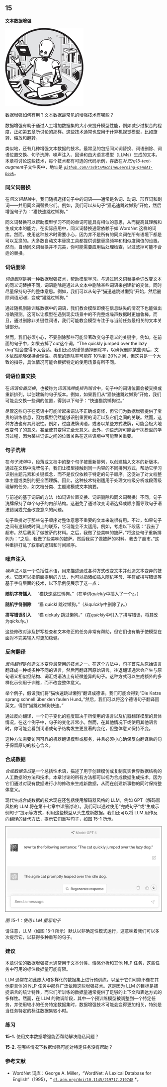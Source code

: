 ## **15**

**文本数据增强**

![Image](img/common.jpg)

数据增强如何有用？文本数据最常见的增强技术有哪些？

数据增强有助于通过人工增加数据集的大小来提升模型性能，例如减少过拟合的程度，正如第五章所讨论的那样。这些技术通常也应用于计算机视觉模型，比如旋转、缩放和翻转。

类似地，还有几种增强文本数据的技术。最常见的包括同义词替换、词语删除、词语位置交换、句子洗牌、噪声注入、回译和由大语言模型（LLMs）生成的文本。本章将讨论这些技术，每个技术都有可选的代码示例，存放在*补充/q15-text-augment*子文件夹中，地址是 *[`github.com/rasbt/MachineLearning-QandAI-book`](https://github.com/rasbt/MachineLearning-QandAI-book)*。

### **同义词替换**

在*同义词替换*中，我们随机选择句子中的词语——通常是名词、动词、形容词和副词——并用同义词替换它们。例如，我们可以从句子“猫迅速跳过懒狗”开始，然后增强句子为：“猫快速跳过懒狗。”

同义词替换可以帮助模型学习不同的单词可能具有相似的意思，从而提高其理解和生成文本的能力。在实际应用中，同义词替换通常依赖于如 WordNet 这样的词库。然而，使用这种技术时需要小心，因为并不是所有的同义词在所有语境下都是可以互换的。大多数自动文本替换工具都提供调整替换频率和相似度阈值的设置。然而，自动同义词替换并不完美，你可能需要应用后处理检查，以过滤掉可能不合适的替换。

### **词语删除**

*词语删除*是另一种数据增强技术，帮助模型学习。与通过同义词替换单词改变文本的同义词替换不同，词语删除是通过从文本中删除某些词语来创建新的变体，同时尽量保持句子的整体意思。例如，我们可以从句子“猫迅速跳过懒狗”开始，然后删除词语*迅速*，变成“猫跳过懒狗。”

通过随机删除训练数据中的词语，我们教会模型即使在信息缺失的情况下也能做出准确预测。这可以让模型在遇到现实场景中的不完整或噪声数据时更加鲁棒。而且，通过删除非关键性词语，我们可能教会模型专注于与当前任务最相关的文本关键部分。

然而，我们必须小心，不要删除那些可能显著改变句子意义的关键字。例如，在前面的句子中，如果去掉了*cat*这个词，“The quickly jumped over the lazy dog”就会变得不太合适。我们还必须谨慎选择删除率，以确保删除某些词后，文本依然能够保持合理性。典型的删除率可能在 10%到 20%之间，但这只是一个大致的指导，具体情况可能会根据特定的使用场景有所不同。

### **词语位置交换**

在*词语位置交换*，也被称为*词语洗牌*或*排列组合*中，句子中的词语位置会被交换或重新排列，以创建新的句子版本。例如，如果我们从“猫快速跳过懒狗”开始，我们可能会交换一些词的位置，得到以下句子：“快速猫跳懒狗过。”

尽管这些句子在英语中可能听起来语法不正确或奇怪，但它们为数据增强提供了宝贵的训练信息，因为模型仍然能够识别重要的词汇以及它们之间的关联。然而，这种方法也有其局限性。例如，过度洗牌词语，或者以某些方式洗牌，可能会极大地改变句子的意义，甚至使其变得完全无意义。此外，词语洗牌可能会干扰模型的学习过程，因为某些词语之间的位置关系在这些语境中可能至关重要。

### **句子洗牌**

在*句子洗牌*中，段落或文档中的整个句子被重新排列，以创建输入文本的新版本。通过在文档中洗牌句子，我们让模型接触到同一内容的不同排列方式，帮助它学习识别主题元素和关键概念，而不是仅仅依赖于特定的句子顺序。这促进了对文档整体主题或类别的更全面理解。因此，这种技术特别适用于处理文档级分析或段落级理解的任务，如文档分类、主题建模或文本摘要。

与前述的基于词语的方法（如词语位置交换、词语删除和同义词替换）不同，句子洗牌保持了单个句子的内部结构。这避免了通过改变词语选择或顺序而导致句子语法错误或完全改变意义的问题。

句子重排对于那些句子顺序对整体意思不重要的文本来说很有用。不过，如果句子之间有逻辑或时间上的联系，它可能会不太适用。例如，考虑以下段落：“我去了超市。然后我买了做披萨的材料。之后，我做了些美味的披萨。”将这些句子重新排列为：“之后，我做了些美味的披萨。然后我买了做披萨的材料。我去了超市。”这种重排打乱了叙事的逻辑和时间顺序。

### **噪声注入**

*噪声注入*是一个总括性术语，用来描述通过各种方式改变文本并创造文本变异的技术。它既可以指前面提到的方法，也可以指诸如插入随机字母、字符或拼写错误等基于字符层面的技术，以下示例便展示了这一点：

**随机字符插入**     “猫快速跳过懒狗。”（在单词*quickly*中插入了一个*z*。）

**随机字符删除**     “猫 quickl 跳过懒狗。”（从*quickly*中删除了*y*。）

**拼写错误引入**     “猫 qickuly 跳过懒狗。”（在*quickly*中引入了拼写错误，将其改为*qickuly*。）

这些修改对涉及拼写检查和文本修正的任务非常有帮助，但它们也有助于使模型在面对不完美输入时更加稳健。

### **反向翻译**

*反向翻译*是创造文本变异最常用的技术之一。在这个方法中，句子首先从原始语言翻译成一种或多种不同的语言，然后再翻译回原始语言。往返翻译通常会产生与原句语义相似但结构、词汇或语法上有轻微差异的句子。这种方式可以生成额外的多样化示例用于训练，而不改变整体意义。

举个例子，假设我们将“猫快速跳过懒狗”翻译成德语。我们可能会得到“Die Katze sprang schnell über den faulen Hund。”然后，我们可以将这个德语句子翻译回英文，得到“猫跳过懒狗快速。”

通过反向翻译，一个句子变化的程度取决于所使用的语言以及机器翻译模型的具体情况。在这个例子中，句子的变化非常小。然而，在其他情况下或使用其他语言时，你可能会看到词语或句子结构发生更显著的变化，但整体意义保持不变。

这种方法需要访问可靠的机器翻译模型或服务，并且必须小心确保反向翻译后的句子保留原句的核心含义。

### **合成数据**

*合成数据生成*是一个总括性术语，描述了用于创建模仿或复制真实世界数据结构的人工数据的方法和技术。本章讨论的所有方法都可以视为合成数据生成技术，因为它们通过对现有数据进行小的修改来生成新数据，从而在创建新事物的同时保持整体意义。

现代生成合成数据的技术现在还包括使用解码器风格的 LLM，例如 GPT（解码器风格的 LLM 将在第十七章中详细讨论）。我们可以通过使用“完成句子”或“生成示例句子”提示等方式，利用这些模型从头生成新数据。我们还可以将 LLM 用作反向翻译的替代方法，提示它们重写句子，如图 15-1 所示。

![Image](img/15fig01.jpg)

*图 15-1：使用 LLM 重写句子*

请注意，LLM（如图 15-1 所示）默认以非确定性模式运行，这意味着我们可以多次提示它，以获得多种重写的句子。

### **建议**

本章讨论的数据增强技术通常用于文本分类、情感分析和其他 NLP 任务，这些任务中可用的标注数据量可能有限。

LLM 通常在如此庞大和多样化的数据集上进行预训练，以至于它们可能不像在其他更具体的 NLP 任务中那样广泛依赖这些增强技术。这是因为 LLM 的目标是捕捉语言的统计特性，而它们所训练的数据量通常提供了足够的上下文和表达方式的多样性。然而，在 LLM 的微调阶段，其中一个预训练模型被调整到一个特定任务，并使用较小的任务特定数据集时，数据增强技术可能会变得更加相关，特别是当任务特定的标注数据集较小时。

### **练习**

**15-1.** 使用文本数据增强能否帮助解决隐私问题？

**15-2.** 在哪些情况下数据增强可能对特定任务没有帮助？

### **参考文献**

+   WordNet 词库：George A. Miller，“WordNet: A Lexical Database for English”（1995），* [`dl.acm.org/doi/10.1145/219717.219748`](https://dl.acm.org/doi/10.1145/219717.219748) *。
